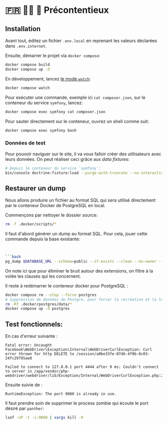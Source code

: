 # 🇫🇷 👩‍⚖️ 🤝 Précontentieux 

## Installation

Avant tout, éditez un fichier `.env.local` en reprenant les valeurs déclarées dans `.env.internet`.

Ensuite, démarrer le projet via `docker compose`:


```bash
docker compose build
docker compose up -d
```

En développement, lancez [le mode `watch`](https://docs.docker.com/compose/file-watch/):

```bash
docker compose watch
```

Pour exécuter une commande, exemple ici `cat composer.json`, sur le conteneur du service `symfony`, lancez:

```bash
docker compose exec symfony cat composer.json
```

Pour sauter directement sur le conteneur, ouvrez un shell comme suit:

```bash
docker compose exec symfony bash
```

### Données de test

Pour pouvoir naviguer sur le site, il va vous falloir créer des utilisateurs avec leurs données. On peut réaliser ceci
grâce aux _data fixtures_:

```bash
# Depuis le conteneur du service `symfony`:
bin/console doctrine:fixture:load --purge-with-truncate --no-interaction
```

## Restaurer un dump

Nous allons produire un fichier au format SQL qui sera utilisé directement par le conteneur Docker de PostgreSQL en
local.

Commençons par nettoyer le dossier source:

```bash
rm -f .docker/scripts/*
```

Il faut d'abord générer un dump au format SQL. Pour cela, jouer cette commande depuis la base existante:

```bash


```bash
pg_dump $DATABASE_URL --schema=public --if-exists --clean --no-owner --no-privileges --exclude-table=public.spatial_ref_sys | grep -i -v 'extensions' > ./.docker/postgres/scripts/001-precontentieux-prod-$(date +'%Y-%m-%d').sql
```

On note ici que pour éliminer le bruit autour des extensions, on filtre à la volée les clauses qui les concernent.

Il reste à redémarrer le conteneur docker pour PostgreSQL :

```bash
docker compose rm --stop --force postgres
# Suppression de données de Postgre, pour forcer la recréation et la lecture des fichiers d'entrée
rm -Rf .docker/postgres/data/*
docker compose up -d postgres
```


## Test fonctionnels:

En cas d'erreur suivante :

```
Fatal error: Uncaught Facebook\WebDriver\Exception\Internal\WebDriverCurlException: Curl error thrown for http DELETE to /session/a0be33fe-07d6-4f9b-8c03-24fc29795ae8

Failed to connect to 127.0.0.1 port 4444 after 0 ms: Couldn't connect to server in /app/vendor/php-webdriver/webdriver/lib/Exception/Internal/WebDriverCurlException.php:20
```

Ensuite suivie de :

```
RuntimeException: The port 9080 is already in use.
```

Il faut prendre soin de supprimer le process zombie qui écoute le port désiré par `panther`:

```bash
lsof -nP -t -i:9080 | xargs kill -9
```
